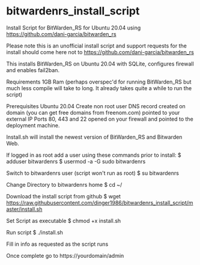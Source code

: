 # bitwardenrs_install_script
Install Script for BitWarden_RS for Ubuntu 20.04 using https://github.com/dani-garcia/bitwarden_rs

Please note this is an unofficial install script and support requests for the install should come here not to https://github.com/dani-garcia/bitwarden_rs

This installs BitWarden_RS on Ubuntu 20.04 with SQLite, configures firewall and enables fail2ban.

Requirements 1GB Ram (perhaps overspec'd for running BitWarden_RS but much less compile will take to long. It already takes quite a while to run the script)

Prerequisites Ubuntu 20.04 Create non root user DNS record created on domain (you can get free domains from freenom.com) pointed to your external IP Ports 80, 443 and 22 opened on your firewall and pointed to the deployment machine.

Install.sh will install the newest version of BitWarden_RS and Bitwarden Web.

If logged in as root add a user using these commands prior to install: $ adduser bitwardenrs $ usermod -a -G sudo bitwardenrs

Switch to bitwardenrs user (script won't run as root) $ su bitwardenrs

Change Directory to bitwardenrs home $ cd ~/

Download the install script from github $ wget https://raw.githubusercontent.com/dinger1986/bitwardenrs_install_script/master/install.sh

Set Script as executable $ chmod +x install.sh

Run script $ ./install.sh

Fill in info as requested as the script runs

Once complete go to https://yourdomain/admin
